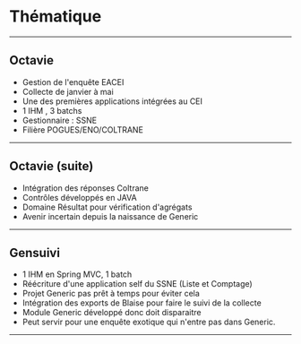 # Thématique

---

## Octavie

- Gestion de l'enquête EACEI
- Collecte de janvier à mai
- Une des premières applications intégrées au CEI
- 1 IHM , 3 batchs
- Gestionnaire : SSNE 
- Filière POGUES/ENO/COLTRANE


---

## Octavie (suite)

- Intégration des réponses Coltrane
- Contrôles développés en JAVA 
- Domaine Résultat pour vérification d'agrégats
- Avenir incertain depuis la naissance de Generic

---

## Gensuivi

- 1 IHM en Spring MVC, 1 batch
- Réécriture d'une application self du SSNE (Liste et Comptage)
- Projet Generic pas prêt à temps pour éviter cela
- Intégration des exports de Blaise pour faire le suivi de la collecte
- Module Generic développé donc doit disparaitre
- Peut servir pour une enquête exotique qui n'entre pas dans Generic.

---
